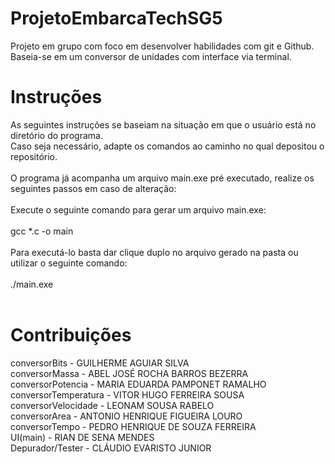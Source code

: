 # ProjetoEmbarcaTechSG5
Projeto em grupo com foco em desenvolver habilidades com git e Github. Baseia-se em um conversor de unidades com interface via terminal.

# Instruções

As seguintes instruções se baseiam na situação em que o usuário está no diretório do programa.<br>
Caso seja necessário, adapte os comandos ao caminho no qual depositou o repositório.<br>
<br>
O programa já acompanha um arquivo main.exe pré executado, realize os seguintes passos em caso de alteração:<br>
<br>
Execute o seguinte comando para gerar um arquivo main.exe:<br>
<br>
gcc *.c -o main <br>
<br>
Para executá-lo basta dar clique duplo no arquivo gerado na pasta ou utilizar o seguinte comando:<br>
<br>
./main.exe<br>
<br>

# Contribuições
conversorBits - GUILHERME AGUIAR SILVA<br>
conversorMassa - ABEL JOSÉ ROCHA BARROS BEZERRA<br>
conversorPotencia - MARIA EDUARDA PAMPONET RAMALHO<br>
conversorTemperatura - VITOR HUGO FERREIRA SOUSA<br>
conversorVelocidade - LEONAM SOUSA RABELO<br>
conversorArea - ANTONIO HENRIQUE FIGUEIRA LOURO<br>
conversorTempo - PEDRO HENRIQUE DE SOUZA FERREIRA<br>
UI(main) - RIAN DE SENA MENDES<br>
Depurador/Tester - CLÁUDIO EVARISTO JUNIOR
